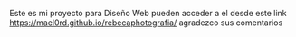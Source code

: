 Este es mi proyecto para Diseño Web pueden acceder a el desde este link https://mael0rd.github.io/rebecaphotografia/ 
agradezco sus comentarios
